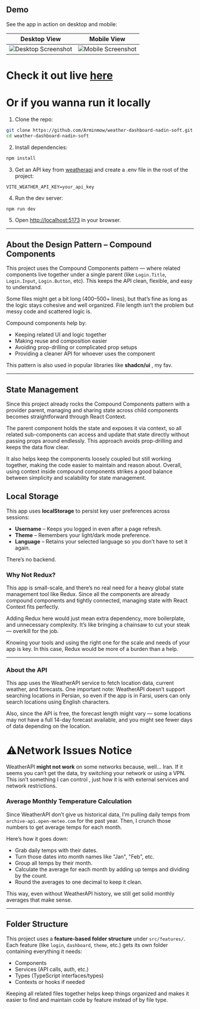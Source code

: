 ## Demo

See the app in action on desktop and mobile:

| Desktop View                                 | Mobile View                                 |
|----------------------------------------------|----------------------------------------------|
| ![Desktop Screenshot](https://github.com/user-attachments/assets/d30cc088-a0ee-48f7-b935-ff474504f6fb) | ![Mobile Screenshot](https://github.com/user-attachments/assets/d0e57143-c5f2-458c-8bb0-0dc1a8d2a2d6) |





# Check it out live [here](https://nadinsoft-weatherdashboard.netlify.app/)

# Or if you wanna run it locally

1. Clone the repo:
```bash
git clone https://github.com/Arminmow/weather-dashboard-nadin-soft.git
cd weather-dashboard-nadin-soft
````

2. Install dependencies:

```bash
npm install
```

3. Get an API key from [weatherapi](https://www.weatherapi.com/) and create a .env file in the root of the project:

```env
VITE_WEATHER_API_KEY=your_api_key
```

4. Run the dev server:

```bash
npm run dev
```

5. Open [http://localhost:5173](http://localhost:5173) in your browser.

---
##  About the Design Pattern – Compound Components

This project uses the Compound Components pattern — where related components live together under a single parent (like `Login.Title`, `Login.Input`, `Login.Button`, etc). This keeps the API clean, flexible, and easy to understand.

Some files might get a bit long (400–500+ lines), but that’s fine as long as the logic stays cohesive and well organized. File length isn’t the problem but messy code and scattered logic is.

Compound components help by:

- Keeping related UI and logic together  
- Making reuse and composition easier  
- Avoiding prop-drilling or complicated prop setups  
- Providing a cleaner API for whoever uses the component  

This pattern is also used in popular libraries like **shadcn/ui** , my fav.

---

## State Management 

Since this project already rocks the Compound Components pattern with a provider parent, managing and sharing state across child components becomes straightforward through React Context.

The parent component holds the state and exposes it via context, so all related sub-components can access and update that state directly without passing props around endlessly. This approach avoids prop-drilling and keeps the data flow clear.

It also helps keep the components loosely coupled but still working together, making the code easier to maintain and reason about. Overall, using context inside compound components strikes a good balance between simplicity and scalability for state management.

##  Local Storage

This app uses **localStorage** to persist key user preferences across sessions:

- **Username** – Keeps you logged in even after a page refresh.
- **Theme** – Remembers your light/dark mode preference.
- **Language** – Retains your selected language so you don’t have to set it again.

There’s no backend.



### Why Not Redux?

This app is small-scale, and there’s no real need for a heavy global state management tool like Redux. Since all the components are already compound components and tightly connected, managing state with React Context fits perfectly.

Adding Redux here would just mean extra dependency, more boilerplate, and unnecessary complexity. It’s like bringing a chainsaw to cut your steak — overkill for the job.

Knowing your tools and using the right one for the scale and needs of your app is key. In this case, Redux would be more of a burden than a help.

---
### About the API

This app uses the WeatherAPI service to fetch location data, current weather, and forecasts. One important note: WeatherAPI doesn’t support searching locations in Persian, so even if the app is in Farsi, users can only search locations using English characters.

Also, since the API is free, the forecast length might vary — some locations may not have a full 14-day forecast available, and you might see fewer days of data depending on the location.

# ⚠️Network Issues Notice

WeatherAPI **might not work** on some networks because, well... Iran. 
If it seems you can’t get the data, try switching your network or using a VPN.
This isn’t something I can control , just how it is with external services and network restrictions.


### Average Monthly Temperature Calculation

Since WeatherAPI don’t give us historical data, I’m pulling daily temps from `archive-api.open-meteo.com` for the past year. Then, I crunch those numbers to get average temps for each month.

Here’s how it goes down:

- Grab daily temps with their dates.
- Turn those dates into month names like "Jan", "Feb", etc.
- Group all temps by their month.
- Calculate the average for each month by adding up temps and dividing by the count.
- Round the averages to one decimal to keep it clean.

This way, even without WeatherAPI history, we still get solid monthly averages that make sense.

---
## Folder Structure

This project uses a **feature-based folder structure** under `src/features/`. Each feature (like `login`, `dashboard`, `theme`, etc.) gets its own folder containing everything it needs:

- Components  
- Services (API calls, auth, etc.)  
- Types (TypeScript interfaces/types)  
- Contexts or hooks if needed  

Keeping all related files together helps keep things organized and makes it easier to find and maintain code by feature instead of by file type.




